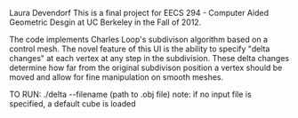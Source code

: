 Laura Devendorf
This is a final project for EECS 294 - Computer Aided Geometric Desgin at UC Berkeley in the Fall of 2012.

The code implements Charles Loop's subdivison algorithm based on a control mesh. The novel feature of this UI is the ability to specify "delta changes" at each vertex at any step in the subdivision. These delta changes determine how far from the original subdivison position a vertex should be moved and allow for fine manipulation on smooth meshes. 

TO RUN:
./delta --filename (path to .obj file)
note: if no input file is specified, a default cube is loaded 
